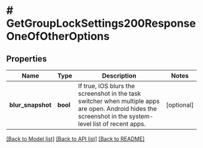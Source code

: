 # # GetGroupLockSettings200ResponseOneOfOtherOptions

## Properties

Name | Type | Description | Notes
------------ | ------------- | ------------- | -------------
**blur_snapshot** | **bool** | If true, iOS blurs the screenshot in the task switcher when multiple apps are open. Android hides the screenshot in the system-level list of recent apps. | [optional]

[[Back to Model list]](../../README.md#models) [[Back to API list]](../../README.md#endpoints) [[Back to README]](../../README.md)
